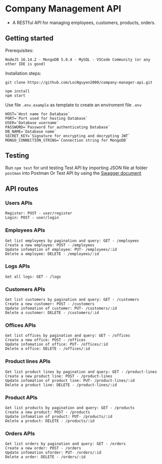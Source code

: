 # Company Management API 
- A RESTful API for managing employees, customers, products, orders.

## Getting started

Prerequisites: 
```
NodeJS 16.14.2 - MongoDB 5.0.4 - MySQL - VSCode Community (or any other IDE is good)
```

Installation steps:
```
git clone https://github.com/LocNguyen2000/company-manager-api.git

npm install 
npm start
```
Use file `.env.example` as template to create an enviroment file `.env`
```
HOST=`Host name for Database`
PORT=`Port used for hosting Database`
USER=`Database username`
PASSWORD=`Password for authenticating Database`
DB_NAME=`Database name`
SECRET_KEY=`Signature for encrypting and decrypting JWT`
MONGO_CONNECTION_STRING=`Connection string for MongoDB`
```
## Testing

Run `npm test` for unit testing
Test API by importing JSON file at folder `postman` into Postman
Or Test API by using the [Swagger document](https://localhost:{PORT}/api-docs)

## API routes

### Users APIs
```
Register: POST - user/register
Login: POST - user/login
```

### Employees APIs
```
Get list employees by pagination and query: GET - /employees
Create a new employee: POST - /employees
Update infomation of employee: PUT- /employees/:id
Delete a employee: DELETE - /employees/:id
```

### Logs APIs

```
Get all logs: GET - /logs
```

### Customers APIs
```
Get list customers by pagination and query: GET - /customers
Create a new customer: POST - /customers
Update infomation of customer: PUT- /customers/:id
Delete a customer: DELETE - /customers/:id
```

### Offices APIs
```
Get list offices by pagination and query: GET - /offices
Create a new office: POST - /offices
Update infomation of office: PUT- /offices/:id
Delete a office: DELETE - /offices/:id
```

### Product lines APIs
```
Get list product lines by pagination and query: GET - /product-lines
Create a new product line: POST - /product-lines
Update infomation of product line: PUT- /product-lines/:id
Delete a product line: DELETE - /product-lines/:id
```

### Product APIs
```
Get list products by pagination and query: GET - /products
Create a new product: POST - /products
Update infomation of product: PUT- /products/:id
Delete a product: DELETE - /products/:id
```

### Orders APIs
```
Get list orders by pagination and query: GET - /orders
Create a new order: POST - /orders
Update infomation oforder: PUT- /orders/:id
Delete a order: DELETE - /orders/:id
```
